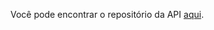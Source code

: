 Você pode encontrar o repositório da API [aqui](https://github.com/edicarlasillva/api-recados-com-login).

